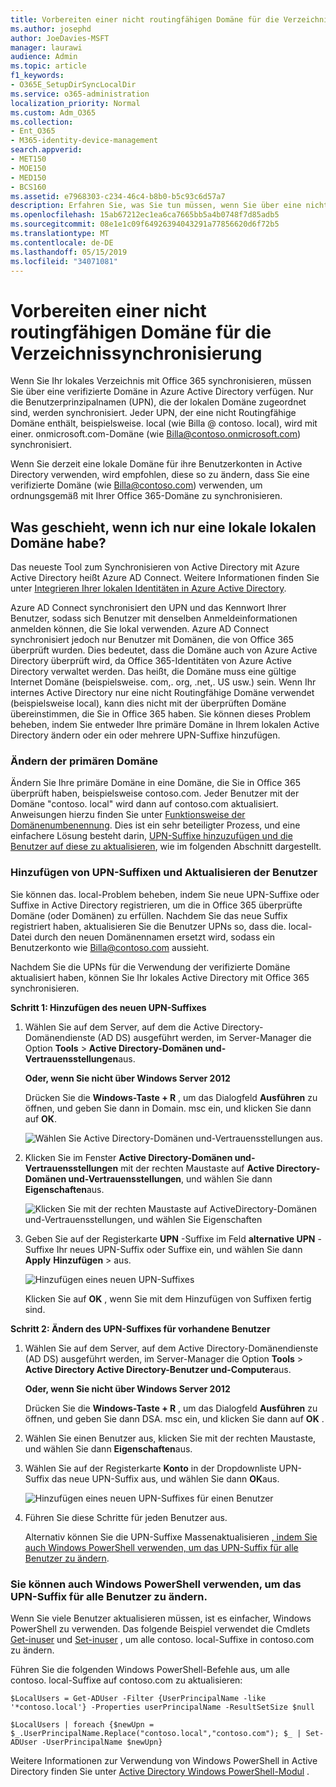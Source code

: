```yaml
---
title: Vorbereiten einer nicht routingfähigen Domäne für die Verzeichnissynchronisierung
ms.author: josephd
author: JoeDavies-MSFT
manager: laurawi
audience: Admin
ms.topic: article
f1_keywords:
- O365E_SetupDirSyncLocalDir
ms.service: o365-administration
localization_priority: Normal
ms.custom: Adm_O365
ms.collection:
- Ent_O365
- M365-identity-device-management
search.appverid:
- MET150
- MOE150
- MED150
- BCS160
ms.assetid: e7968303-c234-46c4-b8b0-b5c93c6d57a7
description: Erfahren Sie, was Sie tun müssen, wenn Sie über eine nicht-routale-Domäne verfügen, die Ihren lokalen Benutzern zugeordnet ist, bevor Sie mit Office 365 synchronisieren.
ms.openlocfilehash: 15ab67212ec1ea6ca7665bb5a4b0748f7d85adb5
ms.sourcegitcommit: 08e1e1c09f64926394043291a77856620d6f72b5
ms.translationtype: MT
ms.contentlocale: de-DE
ms.lasthandoff: 05/15/2019
ms.locfileid: "34071081"
---
```

# <a name="prepare-a-non-routable-domain-for-directory-synchronization"></a>Vorbereiten einer nicht routingfähigen Domäne für die Verzeichnissynchronisierung
Wenn Sie Ihr lokales Verzeichnis mit Office 365 synchronisieren, müssen Sie über eine verifizierte Domäne in Azure Active Directory verfügen. Nur die Benutzerprinzipalnamen (UPN), die der lokalen Domäne zugeordnet sind, werden synchronisiert. Jeder UPN, der eine nicht Routingfähige Domäne enthält, beispielsweise. local (wie Billa @ contoso. local), wird mit einer. onmicrosoft.com-Domäne (wie Billa@contoso.onmicrosoft.com) synchronisiert. 

Wenn Sie derzeit eine lokale Domäne für ihre Benutzerkonten in Active Directory verwenden, wird empfohlen, diese so zu ändern, dass Sie eine verifizierte Domäne (wie Billa@contoso.com) verwenden, um ordnungsgemäß mit Ihrer Office 365-Domäne zu synchronisieren.
  
## <a name="what-if-i-only-have-a-local-on-premises-domain"></a>Was geschieht, wenn ich nur eine lokale lokalen Domäne habe?

Das neueste Tool zum Synchronisieren von Active Directory mit Azure Active Directory heißt Azure AD Connect. Weitere Informationen finden Sie unter [Integrieren Ihrer lokalen Identitäten in Azure Active Directory](https://docs.microsoft.com/azure/architecture/reference-architectures/identity/azure-ad).
  
Azure AD Connect synchronisiert den UPN und das Kennwort Ihrer Benutzer, sodass sich Benutzer mit denselben Anmeldeinformationen anmelden können, die Sie lokal verwenden. Azure AD Connect synchronisiert jedoch nur Benutzer mit Domänen, die von Office 365 überprüft wurden. Dies bedeutet, dass die Domäne auch von Azure Active Directory überprüft wird, da Office 365-Identitäten von Azure Active Directory verwaltet werden. Das heißt, die Domäne muss eine gültige Internet Domäne (beispielsweise. com,. org, .net,. US usw.) sein. Wenn Ihr internes Active Directory nur eine nicht Routingfähige Domäne verwendet (beispielsweise local), kann dies nicht mit der überprüften Domäne übereinstimmen, die Sie in Office 365 haben. Sie können dieses Problem beheben, indem Sie entweder Ihre primäre Domäne in Ihrem lokalen Active Directory ändern oder ein oder mehrere UPN-Suffixe hinzufügen.
  
### <a name="change-your-primary-domain"></a>**Ändern der primären Domäne**

Ändern Sie Ihre primäre Domäne in eine Domäne, die Sie in Office 365 überprüft haben, beispielsweise contoso.com. Jeder Benutzer mit der Domäne "contoso. local" wird dann auf contoso.com aktualisiert. Anweisungen hierzu finden Sie unter [Funktionsweise der Domänenumbenennung](https://go.microsoft.com/fwlink/p/?LinkId=624174). Dies ist ein sehr beteiligter Prozess, und eine einfachere Lösung besteht darin, [UPN-Suffixe hinzuzufügen und die Benutzer auf diese zu aktualisieren](prepare-a-non-routable-domain-for-directory-synchronization.md#bk_register), wie im folgenden Abschnitt dargestellt.
  
### <a name="add-upn-suffixes-and-update-your-users-to-them"></a>**Hinzufügen von UPN-Suffixen und Aktualisieren der Benutzer**

Sie können das. local-Problem beheben, indem Sie neue UPN-Suffixe oder Suffixe in Active Directory registrieren, um die in Office 365 überprüfte Domäne (oder Domänen) zu erfüllen. Nachdem Sie das neue Suffix registriert haben, aktualisieren Sie die Benutzer UPNs so, dass die. local-Datei durch den neuen Domänennamen ersetzt wird, sodass ein Benutzerkonto wie Billa@contoso.com aussieht.
  
Nachdem Sie die UPNs für die Verwendung der verifizierte Domäne aktualisiert haben, können Sie Ihr lokales Active Directory mit Office 365 synchronisieren.
  
 **Schritt 1: Hinzufügen des neuen UPN-Suffixes**
  
1. Wählen Sie auf dem Server, auf dem die Active Directory-Domänendienste (AD DS) ausgeführt werden, im Server-Manager die Option **Tools** \> **Active Directory-Domänen und-Vertrauensstellungen**aus.
    
    **Oder, wenn Sie nicht über Windows Server 2012**
    
    Drücken Sie die **Windows-Taste + R** , um das Dialogfeld **Ausführen** zu öffnen, und geben Sie dann in Domain. msc ein, und klicken Sie dann auf **OK**.
    
    ![Wählen Sie Active Directory-Domänen und-Vertrauensstellungen aus.](media/46b6e007-9741-44af-8517-6f682e0ac974.png)
  
2. Klicken Sie im Fenster **Active Directory-Domänen und-Vertrauensstellungen** mit der rechten Maustaste auf **Active Directory-Domänen und-Vertrauensstellungen**, und wählen Sie dann **Eigenschaften**aus.
    
    ![Klicken Sie mit der rechten Maustaste auf ActiveDirectory-Domänen und-Vertrauensstellungen, und wählen Sie Eigenschaften](media/39d20812-ffb5-4ba9-8d7b-477377ac360d.png)
  
3. Geben Sie auf der Registerkarte **UPN** -Suffixe im Feld **alternative UPN** -Suffixe Ihr neues UPN-Suffix oder Suffixe ein, und wählen Sie dann **Apply** **Hinzufügen** \> aus.
    
    ![Hinzufügen eines neuen UPN-Suffixes](media/a4aaf919-7adf-469a-b93f-83ef284c0915.PNG)
  
    Klicken Sie auf **OK** , wenn Sie mit dem Hinzufügen von Suffixen fertig sind. 
    
 **Schritt 2: Ändern des UPN-Suffixes für vorhandene Benutzer**
  
1. Wählen Sie auf dem Server, auf dem Active Directory-Domänendienste (AD DS) ausgeführt werden, im Server-Manager die Option **Tools** \> **Active Directory Active Directory-Benutzer und-Computer**aus.
    
    **Oder, wenn Sie nicht über Windows Server 2012**
    
    Drücken Sie die **Windows-Taste + R** , um das Dialogfeld **Ausführen** zu öffnen, und geben Sie dann DSA. msc ein, und klicken Sie dann auf **OK** .
    
2. Wählen Sie einen Benutzer aus, klicken Sie mit der rechten Maustaste, und wählen Sie dann **Eigenschaften**aus.
    
3. Wählen Sie auf der Registerkarte **Konto** in der Dropdownliste UPN-Suffix das neue UPN-Suffix aus, und wählen Sie dann **OK**aus.
    
    ![Hinzufügen eines neuen UPN-Suffixes für einen Benutzer](media/54876751-49f0-48cc-b864-2623c4835563.png)
  
4. Führen Sie diese Schritte für jeden Benutzer aus.
    
    Alternativ können Sie die UPN-Suffixe Massenaktualisieren [, indem Sie auch Windows PowerShell verwenden, um das UPN-Suffix für alle Benutzer zu ändern](prepare-a-non-routable-domain-for-directory-synchronization.md#BK_Posh).
    
### <a name="you-can-also-use-windows-powershell-to-change-the-upn-suffix-for-all-users"></a>**Sie können auch Windows PowerShell verwenden, um das UPN-Suffix für alle Benutzer zu ändern.**

Wenn Sie viele Benutzer aktualisieren müssen, ist es einfacher, Windows PowerShell zu verwenden. Das folgende Beispiel verwendet die Cmdlets [Get-inuser](https://go.microsoft.com/fwlink/p/?LinkId=624312) und [Set-inuser](https://go.microsoft.com/fwlink/p/?LinkId=624313) , um alle contoso. local-Suffixe in contoso.com zu ändern. 

Führen Sie die folgenden Windows PowerShell-Befehle aus, um alle contoso. local-Suffixe auf contoso.com zu aktualisieren:
    
  ```
  $LocalUsers = Get-ADUser -Filter {UserPrincipalName -like '*contoso.local'} -Properties userPrincipalName -ResultSetSize $null
  ```

  ```
  $LocalUsers | foreach {$newUpn = $_.UserPrincipalName.Replace("contoso.local","contoso.com"); $_ | Set-ADUser -UserPrincipalName $newUpn}
  ```
Weitere Informationen zur Verwendung von Windows PowerShell in Active Directory finden Sie unter [Active Directory Windows PowerShell-Modul](https://go.microsoft.com/fwlink/p/?LinkId=624314) . 

